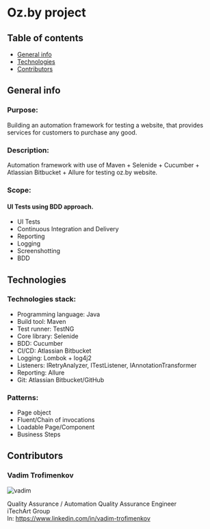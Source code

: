 # Oz.by project
## Table of contents
* [General info](#general-info)
* [Technologies](#technologies)
* [Contributors](#contributors)

## General info
### Purpose:
Building an automation framework for testing a website, that provides services for customers to purchase any good.

### Description:
Automation framework with use of Maven + Selenide + Cucumber + Atlassian Bitbucket + Allure for testing oz.by website. 

### Scope:
#### UI Tests using BDD approach.
* UI Tests
* Continuous Integration and Delivery
* Reporting
* Logging
* Screenshotting
* BDD
	
## Technologies
    
### Technologies stack:
* Programming language: Java
* Build tool: Maven 
* Test runner: TestNG
* Core library: Selenide
* BDD: Cucumber
* CI/CD: Atlassian Bitbucket
* Logging: Lombok + log4j2
* Listeners: IRetryAnalyzer, ITestListener, IAnnotationTransformer
* Reporting: Allure
* Git: Atlassian Bitbucket/GitHub


### Patterns:
- Page object
- Fluent/Chain of invocations
- Loadable Page/Component
- Business Steps

## Contributors
###  Vadim Trofimenkov

![vadim](https://user-images.githubusercontent.com/55622547/132517668-e3dcedcd-e3d7-483a-9aaa-744520f38cdf.png)

Quality Assurance / Automation Quality Assurance Engineer <br/>
iTechArt Group <br/>
ln: https://www.linkedin.com/in/vadim-trofimenkov <br/>
